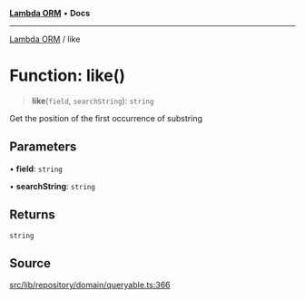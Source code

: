 [**Lambda ORM**](../README.md) • **Docs**

***

[Lambda ORM](../README.md) / like

# Function: like()

> **like**(`field`, `searchString`): `string`

Get the position of the first occurrence of substring

## Parameters

• **field**: `string`

• **searchString**: `string`

## Returns

`string`

## Source

[src/lib/repository/domain/queryable.ts:366](https://github.com/lambda-orm/lambdaorm-base/blob/1d2abad50f28511cd0e6125c8c883a452d54160f/src/lib/repository/domain/queryable.ts#L366)
